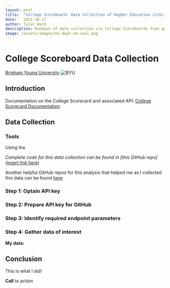 ```yaml
---
layout: post
title:  "College Scoreboard: Data Collection of Higher Education sites via api.data.gov"
date:   2022-10-17
author: Tyler Ward
description: Rundown of data collection via College Scoreboards free government API
image: /assets/images/US-dept-ed-seal.png
---
```


# College Scoreboard Data Collection

[Brigham Young University](https://www.linkedin.com/school/brigham-young-university/mycompany/verification/)
![BYU](https://user-images.githubusercontent.com/112500643/196997715-79f57fe4-b6ac-489a-aff0-571d9d9384fd.png)



## Introduction



Documentation on the College Scorecard and associated API: [College Scorecard Documentation](https://collegescorecard.ed.gov/data/documentation/)


## Data Collection

### Tools

Using the 


*Complete code for this data collection can be found in [this GitHub repo]*([insert link here](https://github.com/runstats21/college-score-card-analysis))

Another helpful GitHub repos for this analysis that helped me as I collected this data can be found [here](https://github.com/kiseki1107/College-Scorecard-Data-Analysis)


### Step 1: Optain API key

### Step 2: Prepare API key for GitHub

### Step 3: Identify required endpoint parameters

### Step 4: Gather data of interest


**My data:**

## Conclusion

This is what I did!

**Call** to action



